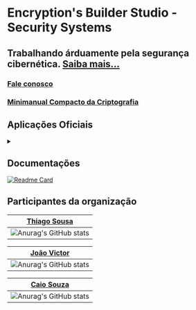 # Encryption's Builder Studio - Security Systems
## Trabalhando árduamente pela segurança cibernética. [Saiba mais...](https://ebs-systems.epizy.com/#mvv)
### [Fale conosco](https://thiagosousa81.wordpress.com/#contato)

### [Minimanual Compacto da Criptografia](https://github.com/ThiagoSousa81/Library/tree/main/Minimanual-Criptografia#minimanual-compacto-da-criptografia---teoria-e-pr%C3%A1tica)

## Aplicações Oficiais

<details><summary></summary>

> <b>EBS-Systems:</b> _Landing-Page_ para Tráfego [Link ➚](https://ebs-systems.epizy.com/)<br><br>
> <b>EBS-WEB:</b> _API_ de Acesso a Serviços Integrados [Link ➚](https://api-ebs-web.epizy.com/)<br><br>
> <b>EBS-IDC:</b> Comunidade de Desenvolvimento Integrado [Link ➚](https://idc.ebs-systems.epizy.com/)<br><br>
> <b>EBS-GUI:</b> Interface Gráfica de Usuários (Prévia publicada [aqui](https://thiagosousa81.wordpress.com/ebs/))<br><br>
> <b>EBS-CLI:</b> Interface de Linha de Comando ([Link ➚](https://cli.ebs-systems.epizy.com/))<br><br>
> <b>EBS-ISE:</b> Ambiente de Script Integrado (Em construção)<br><br>
> <b>EBS-CSP:</b> Provedor de Serviços de Encriptação (Em construção)<br><br>
> <b>EBS-KMS:</b> Serviço de Gerenciamento de Chaves (Em construção)<br><br>
> <b>EBS-HMS:</b> Mensagem Oculta Segura (Em construção)<br>

</details>


## Documentações
[![Readme Card](https://github-readme-stats.vercel.app/api/pin/?username=EBS-Security-Systems&repo=EBS-Docs&theme=transparent&show_owner=true)](https://github.com/EBS-Security-Systems/EBS-Docs#ebs-docs)

## Participantes da organização
| [Thiago Sousa](https://github.com/thiagosousa81) |
| --- |
| ![Anurag's GitHub stats](https://github-readme-stats.vercel.app/api?username=thiagosousa81&show_icons=true&theme=transparent&locale=pt-br) |

| [João Victor](https://github.com/joaovictorsantanacavalcante/) |
| --- |
| ![Anurag's GitHub stats](https://github-readme-stats.vercel.app/api?username=joaovictorsantanacavalcante&show_icons=true&theme=transparent&locale=pt-br) |

| [Caio Souza](https://github.com/caiosouza0) |
| --- |
| ![Anurag's GitHub stats](https://github-readme-stats.vercel.app/api?username=caiosouza0&show_icons=true&theme=transparent&locale=pt-br) |
